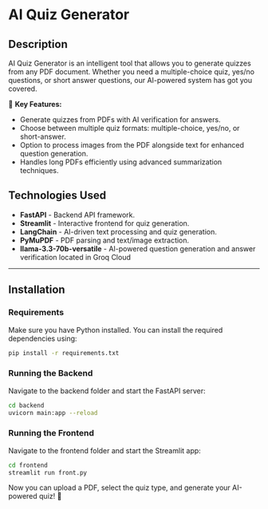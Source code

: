 # AI Quiz Generator

## Description
AI Quiz Generator is an intelligent tool that allows you to generate quizzes from any PDF document. Whether you need a multiple-choice quiz, yes/no questions, or short answer questions, our AI-powered system has got you covered.

🚀 **Key Features:**
- Generate quizzes from PDFs with AI verification for answers.
- Choose between multiple quiz formats: multiple-choice, yes/no, or short-answer.
- Option to process images from the PDF alongside text for enhanced question generation.
- Handles long PDFs efficiently using advanced summarization techniques.

## Technologies Used
- **FastAPI** - Backend API framework.
- **Streamlit** - Interactive frontend for quiz generation.
- **LangChain** - AI-driven text processing and quiz generation.
- **PyMuPDF** - PDF parsing and text/image extraction.
- **llama-3.3-70b-versatile** - AI-powered question generation and answer verification located in Groq Cloud

---

## Installation

### Requirements
Make sure you have Python installed. You can install the required dependencies using:

```bash
pip install -r requirements.txt
```

### Running the Backend
Navigate to the backend folder and start the FastAPI server:
```bash
cd backend
uvicorn main:app --reload
```

### Running the Frontend
Navigate to the frontend folder and start the Streamlit app:
```bash
cd frontend
streamlit run front.py
```

Now you can upload a PDF, select the quiz type, and generate your AI-powered quiz! 🎉

